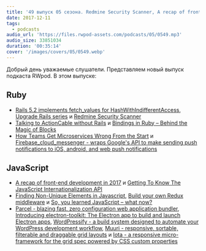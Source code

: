 ```yaml
---
title: '49 выпуск 05 сезона. Redmine Security Scanner, A recap of front-end development in 2017, Parcel, Electron-toolkit, WordPressify и прочее'
date: 2017-12-11
tags:
  - podcasts
audio_url: 'https://files.rwpod-assets.com/podcasts/05/0549.mp3'
audio_size: 33851034
duration: '00:35:14'
cover: '/images/covers/05/0549.webp'
---
```


Добрый день уважаемые слушатели. Представляем новый выпуск подкаста RWpod. В этом выпуске:

## Ruby

- [Rails 5.2 implements fetch_values for HashWithIndifferentAccess](http://blog.bigbinary.com/2017/12/06/rails-5-2-implements-fetch_values-for-hashwithindifferentaccess.html), [Upgrade Rails series](https://www.ombulabs.com/blog/tags/upgrades) и [Redmine Security Scanner](https://plan.io/redmine-security-scanner/)
- [Talking to ActionCable without Rails](https://robots.thoughtbot.com/talking-to-actioncable-without-rails) и [Bindings in Ruby – Behind the Magic of Blocks](https://blog.rebased.pl/2017/11/30/bindings-in-ruby-behind-the-magic-of-blocks.html)
- [How Teams Get Microservices Wrong From the Start](https://buttercms.com/books/microservices-for-startups/how-teams-get-microservices-wrong-from-the-start) и [Firebase_cloud_messenger - wraps Google's API to make sending push notifications to iOS, android, and web push notifications](https://github.com/patientslikeme/firebase_cloud_messenger)

## JavaScript

- [A recap of front-end development in 2017](https://levelup.gitconnected.com/a-recap-of-front-end-development-in-2017-7072ce99e727) и [Getting To Know The JavaScript Internationalization API](https://netbasal.com/getting-to-know-the-javascript-internationalization-api-cb893b3908e0)
- [Finding Non-Unique Elements in Javascript](https://hackernoon.com/finding-non-unique-elements-in-javascript-d934e6fd6260), [Build your own Redux middleware](https://blog.campvanilla.com/redux-middleware-basics-getting-started-17dc31c6435c) и [So, you learned JavaScript – what now?](https://christianheilmann.com/2017/12/05/so-you-learned-javascript-what-now/)
- [Parcel - blazing fast, zero configuration web application bundler](https://parceljs.org/), [Introducing electron-toolkit: The Electron app to build and launch Electron apps](https://hackernoon.com/introducing-electron-toolkit-the-electron-app-to-build-and-launch-electron-apps-6530450e257e), [WordPressify - a build system designed to automate your WordPress development workflow](http://www.wordpressify.co/), [Muuri - responsive, sortable, filterable and draggable grid layouts](https://haltu.github.io/muuri/) и [Iota - a responsive micro-framework for the grid spec powered by CSS custom properties](http://korywakefield.com/iota/)
